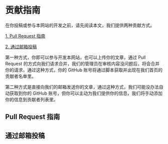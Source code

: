 # 贡献指南

在你投稿或参与本网站的开发之前，请先阅读本文，我们提供两种贡献方式。

[1. Pull Request 指南](#pull-request-指南)

[2. 通过邮箱投稿](#通过邮箱投稿)

第一种方式，你即可以参与开发本网站，也可以上传你的文章，通过 Pull Request 的方式向我们请求合并，我们的管理员在审核内容没问题后，将会合并你的请求，通过这种方式，你的 GitHub 账号将通过脚本获取并出现在我们首页的贡献者名单里。

第二种方式是直接向我们的邮箱发送你的文章，通过这种方式，我们可能没办法自动获取到你的 GitHub 账号，但你可以主动为我们提供你的信息，我们将手动添加你的信息到贡献者列表里。

## Pull Request 指南


## 通过邮箱投稿